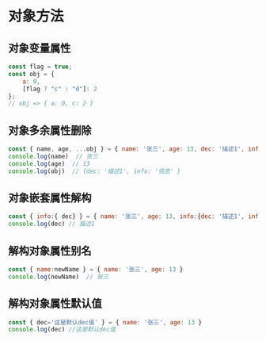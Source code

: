 # 对象方法

## 对象变量属性

```js
const flag = true;
const obj = {
    a: 0,
    [flag ? "c" : "d"]: 2
};
// obj => { a: 0, c: 2 }

```
## 对象多余属性删除

```js
const { name, age, ...obj } = { name: '张三', age: 13, dec: '描述1', info: '信息' }
console.log(name)  // 张三
console.log(age)  // 13
console.log(obj)  // {dec: '描述1', info: '信息' }
```

## 对象嵌套属性解构

```js
const { info:{ dec} } = { name: '张三', age: 13, info:{dec: '描述1', info: '信息' }}
console.log(dec) // 描述1
```

## 解构对象属性别名

```js
const { name:newName } = { name: '张三', age: 13 }
console.log(newName)  // 张三

```
## 解构对象属性默认值

```js
const { dec='这是默认dec值' } = { name: '张三', age: 13 }
console.log(dec) //这是默认dec值
```

